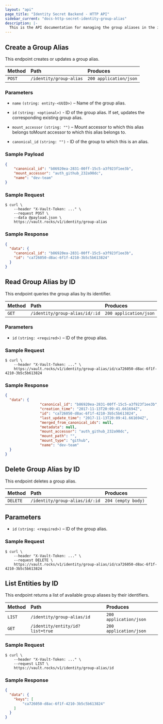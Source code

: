 ```yaml
---
layout: "api"
page_title: "Identity Secret Backend - HTTP API"
sidebar_current: "docs-http-secret-identity-group-alias"
description: |-
  This is the API documentation for managing the group aliases in the identity store.
---
```


## Create a Group Alias

This endpoint creates or updates a group alias.

| Method   | Path                     | Produces               |
| :------- | :----------------------- | :----------------------|
| `POST`   | `/identity/group-alias`  | `200 application/json` |

### Parameters

- `name` `(string: entity-<UUID>)` – Name of the group alias.

- `id` `(string: <optional>)` - ID of the group alias. If set, updates the
  corresponding existing group alias.

- `mount_accessor` `(string: "")` – Mount accessor to which this alias belongs
  toMount accessor to which this alias belongs to.

- `canonical_id` `(string: "")` - ID of the group to which this is an alias.


### Sample Payload

```json
{
	"canonical_id": "b86920ea-2831-00ff-15c5-a3f923f1ee3b",
	"mount_accessor": "auth_github_232a90dc",
	"name": "dev-team"
}
```

### Sample Request

```
$ curl \
    --header "X-Vault-Token: ..." \
    --request POST \
    --data @payload.json \
    https://vault.rocks/v1/identity/group-alias
```

### Sample Response

```json
{
  "data": {
    "canonical_id": "b86920ea-2831-00ff-15c5-a3f923f1ee3b",
    "id": "ca726050-d8ac-6f1f-4210-3b5c5b613824"
  }
}
```

## Read Group Alias by ID

This endpoint queries the group alias by its identifier.

| Method   | Path                              | Produces               |
| :------- | :-------------------------------- | :--------------------- |
| `GET`    | `/identity/group-alias/id/:id`    | `200 application/json` |

### Parameters

- `id` `(string: <required>)` – ID of the group alias.

### Sample Request

```
$ curl \
    --header "X-Vault-Token: ..." \
    https://vault.rocks/v1/identity/group-alias/id/ca726050-d8ac-6f1f-4210-3b5c5b613824
```

### Sample Response

```json
{
  "data": {
                "canonical_id": "b86920ea-2831-00ff-15c5-a3f923f1ee3b",
                "creation_time": "2017-11-13T20:09:41.661694Z",
                "id": "ca726050-d8ac-6f1f-4210-3b5c5b613824",
                "last_update_time": "2017-11-13T20:09:41.661694Z",
                "merged_from_canonical_ids": null,
                "metadata": null,
                "mount_accessor": "auth_github_232a90dc",
                "mount_path": "",
                "mount_type": "github",
                "name": "dev-team"
  }
}
```

## Delete Group Alias by ID

This endpoint deletes a group alias.

| Method     | Path                             | Produces               |
| :--------- | :------------------------------- | :----------------------|
| `DELETE`   | `/identity/group-alias/id/:id`   | `204 (empty body)`     |

## Parameters

- `id` `(string: <required>)` – ID of the group alias.

### Sample Request

```
$ curl \
    --header "X-Vault-Token: ..." \
    --request DELETE \
    https://vault.rocks/v1/identity/group-alias/id/ca726050-d8ac-6f1f-4210-3b5c5b613824
```

## List Entities by ID

This endpoint returns a list of available group aliases by their identifiers.

| Method   | Path                                 | Produces               |
| :------- | :----------------------------------- | :--------------------- |
| `LIST`   | `/identity/group-alias/id`           | `200 application/json` |
| `GET`    | `/identity/entity/id?list=true`      | `200 application/json` |

### Sample Request

```
$ curl \
    --header "X-Vault-Token: ..." \
    --request LIST \
    https://vault.rocks/v1/identity/group-alias/id
```

### Sample Response

```json
{
  "data": {
    "keys": [
        "ca726050-d8ac-6f1f-4210-3b5c5b613824"
    ]
  }
}
```
